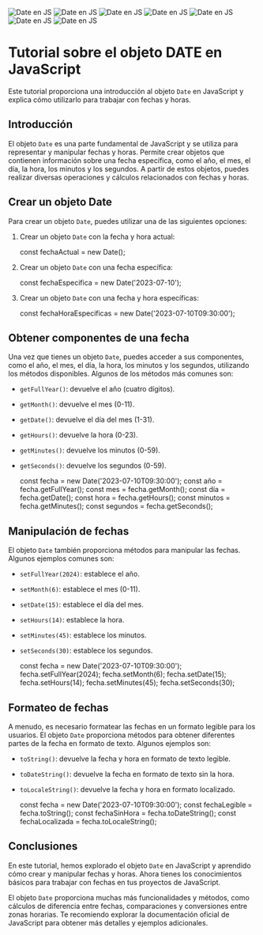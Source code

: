 ![Date en JS](https://raw.githubusercontent.com/sergiecode/date-javascript-tutorial/master/1.jpg)
![Date en JS](https://raw.githubusercontent.com/sergiecode/date-javascript-tutorial/master/2.jpg)
![Date en JS](https://raw.githubusercontent.com/sergiecode/date-javascript-tutorial/master/3.jpg)
![Date en JS](https://raw.githubusercontent.com/sergiecode/date-javascript-tutorial/master/4.jpg)
![Date en JS](https://raw.githubusercontent.com/sergiecode/date-javascript-tutorial/master/5.jpg)
![Date en JS](https://raw.githubusercontent.com/sergiecode/date-javascript-tutorial/master/6.jpg)
![Date en JS](https://raw.githubusercontent.com/sergiecode/date-javascript-tutorial/master/7.jpg)


#   Tutorial sobre el objeto DATE en JavaScript

Este tutorial proporciona una introducción al objeto `Date` en JavaScript y explica cómo utilizarlo para trabajar con fechas y horas.

## Introducción

El objeto `Date` es una parte fundamental de JavaScript y se utiliza para representar y manipular fechas y horas. Permite crear objetos que contienen información sobre una fecha específica, como el año, el mes, el día, la hora, los minutos y los segundos. A partir de estos objetos, puedes realizar diversas operaciones y cálculos relacionados con fechas y horas.

## Crear un objeto Date

Para crear un objeto `Date`, puedes utilizar una de las siguientes opciones:

1.  Crear un objeto `Date` con la fecha y hora actual:
    
    const fechaActual = new Date();
    
2.  Crear un objeto `Date` con una fecha específica:
    
    const fechaEspecifica = new Date('2023-07-10');
    
3.  Crear un objeto `Date` con una fecha y hora específicas:
    
    const fechaHoraEspecificas = new Date('2023-07-10T09:30:00');
    

## Obtener componentes de una fecha

Una vez que tienes un objeto `Date`, puedes acceder a sus componentes, como el año, el mes, el día, la hora, los minutos y los segundos, utilizando los métodos disponibles. Algunos de los métodos más comunes son:

-   `getFullYear()`: devuelve el año (cuatro dígitos).
-   `getMonth()`: devuelve el mes (0-11).
-   `getDate()`: devuelve el día del mes (1-31).
-   `getHours()`: devuelve la hora (0-23).
-   `getMinutes()`: devuelve los minutos (0-59).
-   `getSeconds()`: devuelve los segundos (0-59).

    const fecha = new Date('2023-07-10T09:30:00');
    const año = fecha.getFullYear();
    const mes = fecha.getMonth();
    const día = fecha.getDate();
    const hora = fecha.getHours();
    const minutos = fecha.getMinutes();
    const segundos = fecha.getSeconds();

## Manipulación de fechas

El objeto `Date` también proporciona métodos para manipular las fechas. Algunos ejemplos comunes son:

-   `setFullYear(2024)`: establece el año.
-   `setMonth(6)`: establece el mes (0-11).
-   `setDate(15)`: establece el día del mes.
-   `setHours(14)`: establece la hora.
-   `setMinutes(45)`: establece los minutos.
-   `setSeconds(30)`: establece los segundos.

    const fecha = new Date('2023-07-10T09:30:00');
    fecha.setFullYear(2024);
    fecha.setMonth(6);
    fecha.setDate(15);
    fecha.setHours(14);
    fecha.setMinutes(45);
    fecha.setSeconds(30);

## Formateo de fechas

A menudo, es necesario formatear las fechas en un formato legible para los usuarios. El objeto `Date` proporciona métodos para obtener diferentes partes de la fecha en formato de texto. Algunos ejemplos son:

-   `toString()`: devuelve la fecha y hora en formato de texto legible.
-   `toDateString()`: devuelve la fecha en formato de texto sin la hora.
-   `toLocaleString()`: devuelve la fecha y hora en formato localizado.

    const fecha = new Date('2023-07-10T09:30:00');
    const fechaLegible = fecha.toString();
    const fechaSinHora = fecha.toDateString();
    const fechaLocalizada = fecha.toLocaleString();

## Conclusiones

En este tutorial, hemos explorado el objeto `Date` en JavaScript y aprendido cómo crear y manipular fechas y horas. Ahora tienes los conocimientos básicos para trabajar con fechas en tus proyectos de JavaScript.

El objeto `Date` proporciona muchas más funcionalidades y métodos, como cálculos de diferencia entre fechas, comparaciones y conversiones entre zonas horarias. Te recomiendo explorar la documentación oficial de JavaScript para obtener más detalles y ejemplos adicionales.

